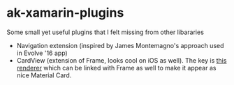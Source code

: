 # ak-xamarin-plugins
Some small yet useful plugins that I felt missing from other libararies

* Navigation extension (inspired by James Montemagno's approach used in Evolve '16 app)
* CardView (extension of Frame, looks cool on iOS as well). The key is [this renderer](https://github.com/aubykhan/ak-xamarin-plugins/blob/master/AK.Xamarin.Plugins.iOS/Renderer/CardViewRenderer.cs) which can be linked with Frame as well to make it appear as nice Material Card.
